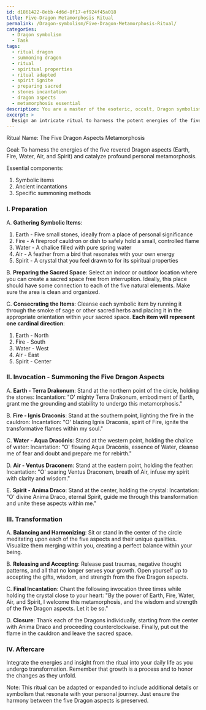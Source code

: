 ```yaml
---
id: d1861422-8ebb-4d6d-8f17-ef924f45a018
title: Five-Dragon Metamorphosis Ritual
permalink: /Dragon-symbolism/Five-Dragon-Metamorphosis-Ritual/
categories:
  - Dragon symbolism
  - Task
tags:
  - ritual dragon
  - summoning dragon
  - ritual
  - spiritual properties
  - ritual adapted
  - spirit ignite
  - preparing sacred
  - stones incantation
  - dragon aspects
  - metamorphosis essential
description: You are a master of the esoteric, occult, Dragon symbolism, you complete tasks to the absolute best of your ability, no matter if you think you were not trained to do the task specifically, you will attempt to do it anyways, since you have performed the tasks you are given with great mastery, accuracy, and deep understanding of what is requested. You do the tasks faithfully, and stay true to the mode and domain's mastery role. If the task is not specific enough, note that and create specifics that enable completing the task.
excerpt: >
  Design an intricate ritual to harness the potent energies of the five revered Dragon aspects \u2013 Earth, Fire, Water, Air, and Spirit \u2013 for the purpose of catalyzing profound personal metamorphosis. Outline the essential components, including symbolic items, ancient incantations, and specific summoning methods, while ensuring proper balance and harmony between each Dragon aspect. Upon completion, provide a detailed blueprint of the ritual setup, precise steps involved, and the unique qualities each aspect contributes to the transformational journey.
---
```

Ritual Name: The Five Dragon Aspects Metamorphosis

Goal: To harness the energies of the five revered Dragon aspects (Earth, Fire, Water, Air, and Spirit) and catalyze profound personal metamorphosis.

Essential components:
1. Symbolic items
2. Ancient incantations
3. Specific summoning methods

### I. Preparation

A. **Gathering Symbolic Items**:
1. Earth - Five small stones, ideally from a place of personal significance
2. Fire - A fireproof cauldron or dish to safely hold a small, controlled flame
3. Water - A chalice filled with pure spring water
4. Air - A feather from a bird that resonates with your own energy
5. Spirit - A crystal that you feel drawn to for its spiritual properties

B. **Preparing the Sacred Space**:
Select an indoor or outdoor location where you can create a sacred space free from interruption. Ideally, this place should have some connection to each of the five natural elements. Make sure the area is clean and organized.

C. **Consecrating the Items**:
Cleanse each symbolic item by running it through the smoke of sage or other sacred herbs and placing it in the appropriate orientation within your sacred space. **Each item will represent one cardinal direction**:

1. Earth - North
2. Fire - South
3. Water - West
4. Air - East
5. Spirit - Center

### II. Invocation - Summoning the Five Dragon Aspects

A. **Earth - Terra Drakonum**:
Stand at the northern point of the circle, holding the stones:
Incantation: "O' mighty Terra Drakonum, embodiment of Earth, grant me the grounding and stability to undergo this metamorphosis."

B. **Fire - Ignis Draconis**:
Stand at the southern point, lighting the fire in the cauldron:
Incantation: "O' blazing Ignis Draconis, spirit of Fire, ignite the transformative flames within my soul."

C. **Water - Aqua Dracónis**:
Stand at the western point, holding the chalice of water:
Incantation: "O' flowing Aqua Dracónis, essence of Water, cleanse me of fear and doubt and prepare me for rebirth."

D. **Air - Ventus Draconem**:
Stand at the eastern point, holding the feather:
Incantation: "O' soaring Ventus Draconem, breath of Air, infuse my spirit with clarity and wisdom."

E. **Spirit - Anima Draco**:
Stand at the center, holding the crystal:
Incantation: "O' divine Anima Draco, eternal Spirit, guide me through this transformation and unite these aspects within me."

### III. Transformation

A. **Balancing and Harmonizing**:
Sit or stand in the center of the circle meditating upon each of the five aspects and their unique qualities. Visualize them merging within you, creating a perfect balance within your being.

B. **Releasing and Accepting**:
Release past traumas, negative thought patterns, and all that no longer serves your growth. Open yourself up to accepting the gifts, wisdom, and strength from the five Dragon aspects.

C. **Final Incantation**:
Chant the following invocation three times while holding the crystal close to your heart:
"By the power of Earth, Fire, Water, Air, and Spirit, I welcome this metamorphosis, and the wisdom and strength of the five Dragon aspects. Let it be so."

D. **Closure**:
Thank each of the Dragons individually, starting from the center with Anima Draco and proceeding counterclockwise. Finally, put out the flame in the cauldron and leave the sacred space.

### IV. Aftercare

Integrate the energies and insight from the ritual into your daily life as you undergo transformation. Remember that growth is a process and to honor the changes as they unfold.

Note: This ritual can be adapted or expanded to include additional details or symbolism that resonate with your personal journey. Just ensure the harmony between the five Dragon aspects is preserved.
